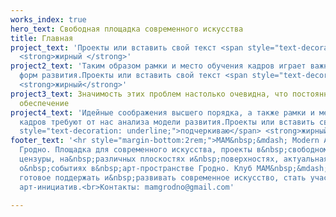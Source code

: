 ```yaml
---
works_index: true
hero_text: Свободная площадка современного искусства
title: Главная
project_text: 'Проекты или вставить свой текст <span style="text-decoration: underline;">подчеркиваю</span>
  <strong>жирный </strong>'
project2_text: 'Таким образом рамки и место обучения кадров играет важную роль в формировании
  форм развития.Проекты или вставить свой текст <span style="text-decoration: underline;">подчеркиваю</span>
  <strong>жирный</strong>'
project3_text: Значимость этих проблем настолько очевидна, что постоянное информационно-пропагандистское
  обеспечение
project4_text: 'Идейные соображения высшего порядка, а также рамки и место обучения
  кадров требуют от нас анализа модели развития.Проекты или вставить свой текст <span
  style="text-decoration: underline;">подчеркиваю</span> <strong>жирный</strong>'
footer_text: '<hr style="margin-bottom:2rem;">МАМ&nbsp;&mdash; Modern Art Museum,
  Гродно. Площадка для современного искусства, проекты в&nbsp;свободном формате, без
  цензуры, на&nbsp;различных плоскостях и&nbsp;поверхностях, актуальная информация
  о&nbsp;событиях в&nbsp;арт-пространстве Гродно. Клуб MAM&nbsp;&mdash; сообщество,
  готовое поддержать и&nbsp;развивать современное искусство, стать участниками, спонсорами
  арт-инициатив.<br>Контакты: mamgrodno@gmail.com'

---
```

<transition name="router-anim" enter-active-class="animate__animated animate__fadeIn" leave-active-class="animate__animated animate__fadeIn">
<Hero :text="$page.frontmatter.hero_text" />
</transition>

<ClientOnly>
<WorksList />
</ClientOnly>

<Hero :text="$page.frontmatter.project_text" />
<ClientOnly><ProjectList /></ClientOnly>

<Hero :text="$page.frontmatter.project2_text" />
<ClientOnly> <ProjectList2 /> </ClientOnly>

<Hero :text="$page.frontmatter.project3_text" />
<ClientOnly> <ProjectList3 /> </ClientOnly>

<Hero :text="$page.frontmatter.project4_text" />
<ClientOnly> <ProjectList4 /> </ClientOnly>

<Hero :text="$page.frontmatter.footer_text" />
